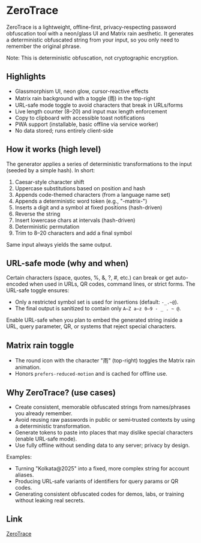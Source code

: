 # ZeroTrace

ZeroTrace is a lightweight, offline-first, privacy-respecting password obfuscation tool with a neon/glass UI and Matrix rain aesthetic. It generates a deterministic obfuscated string from your input, so you only need to remember the original phrase.

Note: This is deterministic obfuscation, not cryptographic encryption.

## Highlights
- Glassmorphism UI, neon glow, cursor-reactive effects
- Matrix rain background with a toggle (雨) in the top-right
- URL-safe mode toggle to avoid characters that break in URLs/forms
- Live length counter (8–20) and input max length enforcement
- Copy to clipboard with accessible toast notifications
- PWA support (installable, basic offline via service worker)
- No data stored; runs entirely client-side

## How it works (high level)
The generator applies a series of deterministic transformations to the input (seeded by a simple hash). In short:
1. Caesar-style character shift
2. Uppercase substitutions based on position and hash
3. Appends code-themed characters (from a language name set)
4. Appends a deterministic word token (e.g., "-matrix-")
5. Inserts a digit and a symbol at fixed positions (hash-driven)
6. Reverse the string
7. Insert lowercase chars at intervals (hash-driven)
8. Deterministic permutation
9. Trim to 8–20 characters and add a final symbol

Same input always yields the same output.

## URL-safe mode (why and when)
Certain characters (space, quotes, %, &, ?, #, etc.) can break or get auto-encoded when used in URLs, QR codes, command lines, or strict forms. The URL-safe toggle ensures:
- Only a restricted symbol set is used for insertions (default: `-_.~@`).
- The final output is sanitized to contain only `A–Z a–z 0–9 - _ . ~ @`.

Enable URL-safe when you plan to embed the generated string inside a URL, query parameter, QR, or systems that reject special characters.

## Matrix rain toggle
- The round icon with the character "雨" (top-right) toggles the Matrix rain animation.
- Honors `prefers-reduced-motion` and is cached for offline use.

## Why ZeroTrace? (use cases)
- Create consistent, memorable obfuscated strings from names/phrases you already remember.
- Avoid reusing raw passwords in public or semi‑trusted contexts by using a deterministic transformation.
- Generate tokens to paste into places that may dislike special characters (enable URL‑safe mode).
- Use fully offline without sending data to any server; privacy by design.

Examples:
- Turning "Kolkata@2025" into a fixed, more complex string for account aliases.
- Producing URL‑safe variants of identifiers for query params or QR codes.
- Generating consistent obfuscated codes for demos, labs, or training without leaking real secrets.

## Link
  [ZeroTrace](https://almadadali.github.io/ZeroTrace/)




